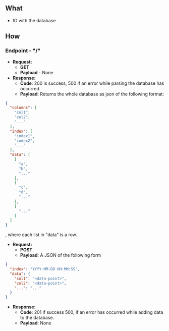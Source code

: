 ## What

* IO with the database

## How

### Endpoint - "/"

* **Request:**
    * **GET**
    * **Payload** - None
* **Response**:
    * **Code**: 200 is success, 500 if an error while parsing the database has occurred.
    * **Payload**: Returns the whole database as json of the following format:

```json
{
  "columns": [
    "col1",
    "col2",
    "..."
  ],
  "index": [
    "index1",
    "index2",
    "..."
  ],
  "data": [
    [
      "a",
      "b",
      "..."
    ],
    [
      "c",
      "d",
      "..."
    ],
    [
      "..."
    ]
  ]
}
```

, where each list in "data" is a row.

* **Request:**
    * **POST**
    * **Payload**: A JSON of the following form

```json
{
  "index": "YYYY-MM-DD HH:MM:SS",
  "data": {
    "col1": "<data-point>",
    "col2": "<data-point>",
    "...": "..."
  }
}
```

* **Response**:
    * **Code**: 201 if success 500, if an error has occurred while adding data to the database.
    * **Payload**: None
